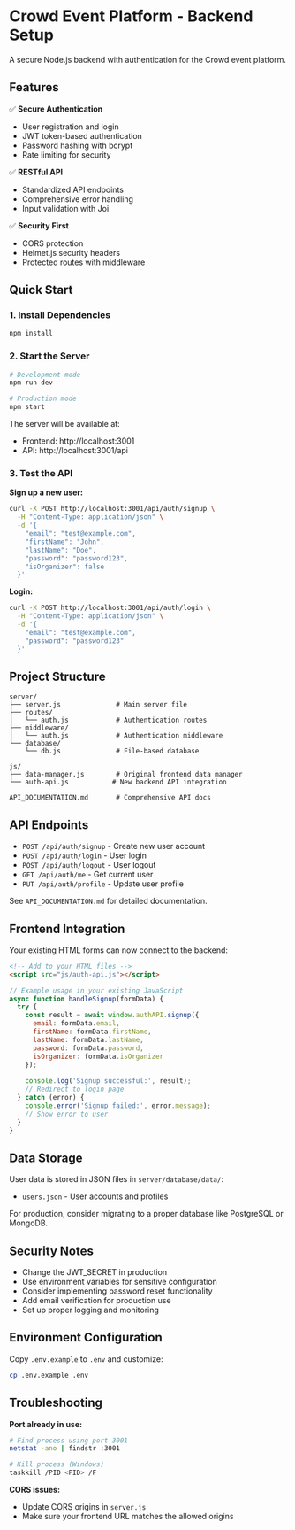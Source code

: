 # Crowd Event Platform - Backend Setup

A secure Node.js backend with authentication for the Crowd event platform.

## Features

✅ **Secure Authentication**
- User registration and login
- JWT token-based authentication
- Password hashing with bcrypt
- Rate limiting for security

✅ **RESTful API**
- Standardized API endpoints
- Comprehensive error handling
- Input validation with Joi

✅ **Security First**
- CORS protection
- Helmet.js security headers
- Protected routes with middleware

## Quick Start

### 1. Install Dependencies
```bash
npm install
```

### 2. Start the Server
```bash
# Development mode
npm run dev

# Production mode
npm start
```

The server will be available at:
- Frontend: http://localhost:3001
- API: http://localhost:3001/api

### 3. Test the API

**Sign up a new user:**
```bash
curl -X POST http://localhost:3001/api/auth/signup \
  -H "Content-Type: application/json" \
  -d '{
    "email": "test@example.com",
    "firstName": "John",
    "lastName": "Doe", 
    "password": "password123",
    "isOrganizer": false
  }'
```

**Login:**
```bash
curl -X POST http://localhost:3001/api/auth/login \
  -H "Content-Type: application/json" \
  -d '{
    "email": "test@example.com",
    "password": "password123"
  }'
```

## Project Structure

```
server/
├── server.js              # Main server file
├── routes/
│   └── auth.js            # Authentication routes
├── middleware/
│   └── auth.js            # Authentication middleware
└── database/
    └── db.js              # File-based database

js/
├── data-manager.js        # Original frontend data manager
└── auth-api.js           # New backend API integration

API_DOCUMENTATION.md       # Comprehensive API docs
```

## API Endpoints

- `POST /api/auth/signup` - Create new user account
- `POST /api/auth/login` - User login
- `POST /api/auth/logout` - User logout
- `GET /api/auth/me` - Get current user
- `PUT /api/auth/profile` - Update user profile

See `API_DOCUMENTATION.md` for detailed documentation.

## Frontend Integration

Your existing HTML forms can now connect to the backend:

```html
<!-- Add to your HTML files -->
<script src="js/auth-api.js"></script>
```

```javascript
// Example usage in your existing JavaScript
async function handleSignup(formData) {
  try {
    const result = await window.authAPI.signup({
      email: formData.email,
      firstName: formData.firstName,
      lastName: formData.lastName,
      password: formData.password,
      isOrganizer: formData.isOrganizer
    });
    
    console.log('Signup successful:', result);
    // Redirect to login page
  } catch (error) {
    console.error('Signup failed:', error.message);
    // Show error to user
  }
}
```

## Data Storage

User data is stored in JSON files in `server/database/data/`:
- `users.json` - User accounts and profiles

For production, consider migrating to a proper database like PostgreSQL or MongoDB.

## Security Notes

- Change the JWT_SECRET in production
- Use environment variables for sensitive configuration
- Consider implementing password reset functionality
- Add email verification for production use
- Set up proper logging and monitoring

## Environment Configuration

Copy `.env.example` to `.env` and customize:
```bash
cp .env.example .env
```

## Troubleshooting

**Port already in use:**
```bash
# Find process using port 3001
netstat -ano | findstr :3001

# Kill process (Windows)
taskkill /PID <PID> /F
```

**CORS issues:**
- Update CORS origins in `server.js`
- Make sure your frontend URL matches the allowed origins